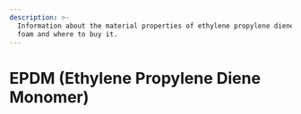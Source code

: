 ```yaml
---
description: >-
  Information about the material properties of ethylene propylene diene monomer
  foam and where to buy it.
---
```


# EPDM (Ethylene Propylene Diene Monomer)

